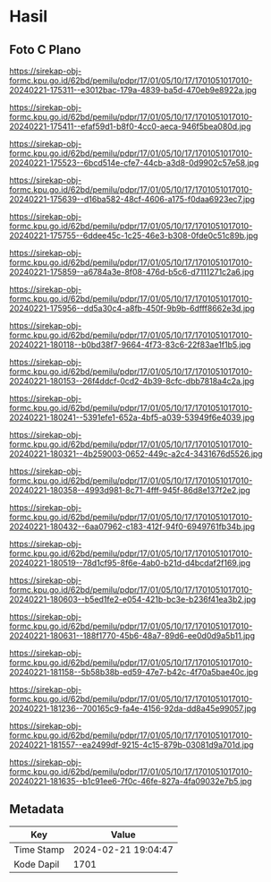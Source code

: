 # Hasil

## Foto C Plano

https://sirekap-obj-formc.kpu.go.id/62bd/pemilu/pdpr/17/01/05/10/17/1701051017010-20240221-175311--e3012bac-179a-4839-ba5d-470eb9e8922a.jpg

https://sirekap-obj-formc.kpu.go.id/62bd/pemilu/pdpr/17/01/05/10/17/1701051017010-20240221-175411--efaf59d1-b8f0-4cc0-aeca-946f5bea080d.jpg

https://sirekap-obj-formc.kpu.go.id/62bd/pemilu/pdpr/17/01/05/10/17/1701051017010-20240221-175523--6bcd514e-cfe7-44cb-a3d8-0d9902c57e58.jpg

https://sirekap-obj-formc.kpu.go.id/62bd/pemilu/pdpr/17/01/05/10/17/1701051017010-20240221-175639--d16ba582-48cf-4606-a175-f0daa6923ec7.jpg

https://sirekap-obj-formc.kpu.go.id/62bd/pemilu/pdpr/17/01/05/10/17/1701051017010-20240221-175755--6ddee45c-1c25-46e3-b308-0fde0c51c89b.jpg

https://sirekap-obj-formc.kpu.go.id/62bd/pemilu/pdpr/17/01/05/10/17/1701051017010-20240221-175859--a6784a3e-8f08-476d-b5c6-d7111271c2a6.jpg

https://sirekap-obj-formc.kpu.go.id/62bd/pemilu/pdpr/17/01/05/10/17/1701051017010-20240221-175956--dd5a30c4-a8fb-450f-9b9b-6dfff8662e3d.jpg

https://sirekap-obj-formc.kpu.go.id/62bd/pemilu/pdpr/17/01/05/10/17/1701051017010-20240221-180118--b0bd38f7-9664-4f73-83c6-22f83ae1f1b5.jpg

https://sirekap-obj-formc.kpu.go.id/62bd/pemilu/pdpr/17/01/05/10/17/1701051017010-20240221-180153--26f4ddcf-0cd2-4b39-8cfc-dbb7818a4c2a.jpg

https://sirekap-obj-formc.kpu.go.id/62bd/pemilu/pdpr/17/01/05/10/17/1701051017010-20240221-180241--5391efe1-652a-4bf5-a039-53949f6e4039.jpg

https://sirekap-obj-formc.kpu.go.id/62bd/pemilu/pdpr/17/01/05/10/17/1701051017010-20240221-180321--4b259003-0652-449c-a2c4-3431676d5526.jpg

https://sirekap-obj-formc.kpu.go.id/62bd/pemilu/pdpr/17/01/05/10/17/1701051017010-20240221-180358--4993d981-8c71-4fff-945f-86d8e137f2e2.jpg

https://sirekap-obj-formc.kpu.go.id/62bd/pemilu/pdpr/17/01/05/10/17/1701051017010-20240221-180432--6aa07962-c183-412f-94f0-6949761fb34b.jpg

https://sirekap-obj-formc.kpu.go.id/62bd/pemilu/pdpr/17/01/05/10/17/1701051017010-20240221-180519--78d1cf95-8f6e-4ab0-b21d-d4bcdaf2f169.jpg

https://sirekap-obj-formc.kpu.go.id/62bd/pemilu/pdpr/17/01/05/10/17/1701051017010-20240221-180603--b5ed1fe2-e054-421b-bc3e-b236f41ea3b2.jpg

https://sirekap-obj-formc.kpu.go.id/62bd/pemilu/pdpr/17/01/05/10/17/1701051017010-20240221-180631--188f1770-45b6-48a7-89d6-ee0d0d9a5b11.jpg

https://sirekap-obj-formc.kpu.go.id/62bd/pemilu/pdpr/17/01/05/10/17/1701051017010-20240221-181158--5b58b38b-ed59-47e7-b42c-4f70a5bae40c.jpg

https://sirekap-obj-formc.kpu.go.id/62bd/pemilu/pdpr/17/01/05/10/17/1701051017010-20240221-181236--700165c9-fa4e-4156-92da-dd8a45e99057.jpg

https://sirekap-obj-formc.kpu.go.id/62bd/pemilu/pdpr/17/01/05/10/17/1701051017010-20240221-181557--ea2499df-9215-4c15-879b-03081d9a701d.jpg

https://sirekap-obj-formc.kpu.go.id/62bd/pemilu/pdpr/17/01/05/10/17/1701051017010-20240221-181635--b1c91ee6-7f0c-46fe-827a-4fa09032e7b5.jpg


## Metadata

| Key        | Value               |
| ---------- | ------------------- |
| Time Stamp | 2024-02-21 19:04:47 |
| Kode Dapil | 1701                |



